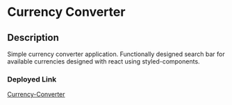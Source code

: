 # Currency Converter

## Description
Simple currency converter application. Functionally designed search bar for available currencies designed with react using styled-components. 

### Deployed Link
[Currency-Converter](https://main.d1x6dmj04lq12d.amplifyapp.com/)
